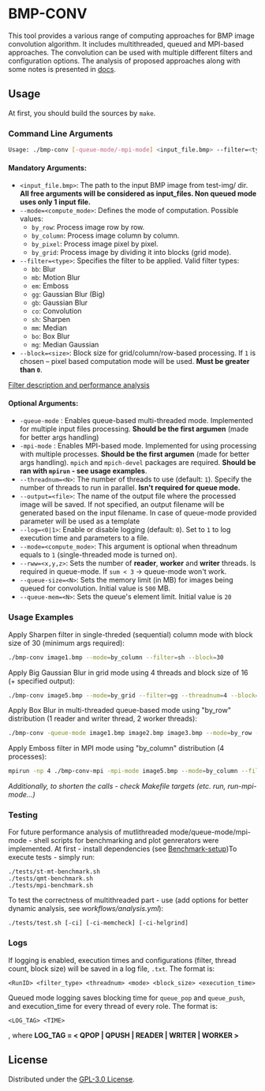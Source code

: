 # BMP-CONV

This tool provides a various range of computing approaches for BMP image convolution algorithm. It includes multithreaded, queued and MPI-based approaches. The convolution can be used with multiple different filters and configuration options. The analysis of proposed approaches along with some notes is presented in [docs](https://github.com/qrutyy/bmp-conv/tree/main/docs).

## Usage
At first, you should build the sources by `make`.

### Command Line Arguments

```bash
Usage: ./bmp-conv [-queue-mode/-mpi-mode] <input_file.bmp> --filter=<type> [--threadnum=<N>] [--mode=<compute_mode>] [--block=<size>] [--output=<file>] [--log=<N>]
```

#### Mandatory Arguments:
- `<input_file.bmp>`: The path to the input BMP image from test-img/ dir.  **All free arguments will be considered as input_files. Non queued mode uses only 1 input file.**
- `--mode=<compute_mode>`: Defines the mode of computation. Possible values:
  - `by_row`: Process image row by row.
  - `by_column`: Process image column by column.
  - `by_pixel`: Process image pixel by pixel.
  - `by_grid`: Process image by dividing it into blocks (grid mode).
- `--filter=<type>`: Specifies the filter to be applied. Valid filter types:
  - `bb`: Blur
  - `mb`: Motion Blur
  - `em`: Emboss
  - `gg`: Gaussian Blur (Big)
  - `gb`: Gaussian Blur
  - `co`: Convolution
  - `sh`: Sharpen
  - `mm`: Median
  - `bo`: Box Blur
  - `mg`: Median Gaussian
- `--block=<size>`: Block size for grid/column/row-based processing. If `1` is chosen – pixel based computation mode will be used. **Must be greater than `0`**.

[Filter description and performance analysis](https://github.com/qrutyy/bmp-conv/blob/main/MT-mode-analysis.md)

#### Optional Arguments:
- `-queue-mode` : Enables queue-based multi-threaded mode. Implemented for multiple input files processing. **Should be the first argumen** (made for better args handling)
- `-mpi-mode` : Enables MPI-based mode. Implemented for using processing with multiple processes. **Should be the first argumen** (made for better args handling). `mpich` and `mpich-devel` packages are required. **Should be ran with `mpirun` - see usage examples**.
- `--threadnum=<N>`: The number of threads to use (default: `1`). Specify the number of threads to run in parallel. **Isn't required for queue mode.**
- `--output=<file>`: The name of the output file where the processed image will be saved. If not specified, an output filename will be generated based on the input filename. In case of queue-mode provided parameter will be used as a template
- `--log=<0|1>`: Enable or disable logging (default: `0`). Set to `1` to log execution time and parameters to a file.
- `--mode=<compute_mode>`: This argument is optional when threadnum equals to `1` (single-threaded mode is turned on).
- `--rww=<x,y,z>`: Sets the number of **reader**, **worker** and **writer** threads. Is required in queue-mode. If `sum < 3` -> queue-mode won't work.  
- `--queue-size=<N>`: Sets the memory limit (in MB) for images being queued for convolution. Initial value is `500` MB. 
- `--queue-mem=<N>`: Sets the queue's element limit. Initial value is `20` 

### Usage Examples

Apply Sharpen filter in single-threded (sequential) column mode with block size of 30 (minimum args required):
```bash
./bmp-conv image1.bmp --mode=by_column --filter=sh --block=30
```

Apply Big Gaussian Blur in grid mode using 4 threads and block size of 16 (+ specified output):
```bash
./bmp-conv image5.bmp --mode=by_grid --filter=gg --threadnum=4 --block=16 --output=output.bmp
```

Apply Box Blur in multi-threaded queue-based mode using "by_row" distribution (1 reader and writer thread, 2 worker threads): 
```bash
./bmp-conv -queue-mode image1.bmp image2.bmp image3.bmp --mode=by_row --filter=bb --block=5 --rww=1,2,1
```

Apply Emboss filter in MPI mode using "by_column" distribution (4 processes):
```bash
mpirun -np 4 ./bmp-conv-mpi -mpi-mode image5.bmp --mode=by_column --filter=em --block=5 
```

*Additionally, to shorten the calls - check Makefile targets (etc. run, run-mpi-mode...)*

### Testing
For future performance analysis of mutlithreaded mode/queue-mode/mpi-mode - shell scripts for benchmarking and plot genrerators were implemented. At first - install dependencies (see [Benchmark-setup](https://github.com/qrutyy/bmp-conv/blob/main/Benchmark-setup.md))To execute tests - simply run:
```
./tests/st-mt-benchmark.sh
./tests/qmt-benchmark.sh
./tests/mpi-benchmark.sh
``` 

To test the correctness of multithreaded part - use (add options for better dynamic analysis, see *workflows/analysis.yml*):
```
./tests/test.sh [-ci] [-ci-memcheck] [-ci-helgrind]
```

### Logs
If logging is enabled, execution times and configurations (filter, thread count, block size) will be saved in a log file, `.txt`. The format is:
```
<RunID> <filter_type> <threadnum> <mode> <block_size> <execution_time>
```
Queued mode logging saves blocking time for `queue_pop` and `queue_push`, and execution_time for every thread of every role. The format is:
```
<LOG_TAG> <TIME>
```
, where **LOG_TAG = < QPOP | QPUSH | READER | WRITER | WORKER >**
## License

Distributed under the [GPL-3.0 License](https://github.com/qrutyy/bmp-conv/blob/main/LICENSE). 

